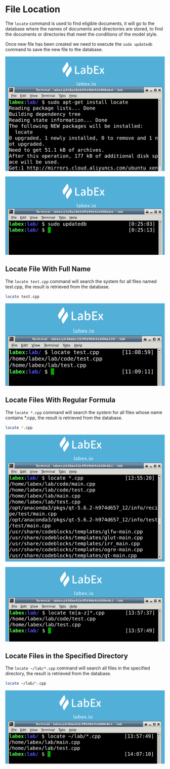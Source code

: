 # File Location

The `locate` command is used to find eligible documents, it will go to the database where the names of documents and directories are stored, to find the documents or directories that meet the conditions of the model style.

Once new file has been created we need to execute the `sudo updatedb` command to save the new file to the database.

![lab-file-location-1-1](assets/lab-file-location-2-1.png)

![lab-file-location-1-2](assets/lab-file-location-2-2.png)

## Locate File With Full Name

The `locate test.cpp` command will search the system for all files named test.cpp, the result is retrieved from the database.

```bash
locate test.cpp
```

![lab-file-location-2-3](assets/lab-file-location-2-3.png)

## Locate Files With Regular Formula

The `locate *.cpp` command will search the system for all files whose name contains *.cpp, the result is retrieved from the database.

```bash
locate *.cpp
```

![lab-file-location-2-4](assets/lab-file-location-2-4.png)

![lab-file-location-2-5](assets/lab-file-location-2-5.png)

## Locate Files in the Specified Directory

The `locate ~/lab/*.cpp` command will search all files in the specified directory, the result is retrieved from the database.

```bash
locate ~/lab/*.cpp
```

![lab-file-location-3-1](assets/lab-file-location-2-6.png)

